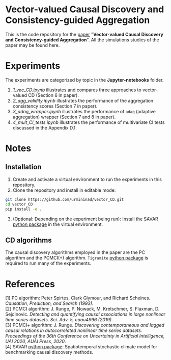 # Vector-valued Causal Discovery and Consistency-guided Aggregation
This is the code repository for the [paper](https://arxiv.org/pdf/2505.10476) "**Vector-valued Causal Discovery and Consistency-guided Aggregation**".
All the simulations studies of the paper may be found here. 
# Experiments
The experiments are categorized by topic in the **Jupyter-notebooks** folder.
1. *1_vec_CD.ipynb* illustrates and compares three approaches to vector-valued CD (Section 6 in paper).
2. *2_agg_validity.ipynb* illustrates the performance of the aggregation consistency scores (Section 7 in paper).
3. *3_adag_wrapper.ipynb* illustrates the performance of `adag` (adaptive aggregation) wrapper (Section 7 and 8 in paper).
4. *4_mult_CI_tests.ipynb* illustrates the performance of multivariate CI tests discussed in the Appendix D.1.
# Notes 
## Installation

1. Create and activate a virtual environment to run the experiments in this repository.
2. Clone the repository and install in editable mode:

```bash
git clone https://github.com/urmininad/vector_CD.git
cd vector_CD
pip install -e .
```
3. (Optional: Depending on the experiment being run): Install the SAVAR [python package](https://github.com/xtibau/savar) in the virtual environment. 

## CD algorithms
The causal discovery algorithms employed in the paper are the PC algorithm and the PCMCI(+) algorithm. 
`Tigramite` [python package](https://github.com/jakobrunge/tigramite) is required to run many of the experiments.
# References
[1] PC algorithm: Peter Spirtes, Clark Glymour, and Richard Scheines. *Causation, Prediction, and Search (1993)*.  
[2] PCMCI algorithm:  J. Runge, P. Nowack, M. Kretschmer, S. Flaxman, D. Sejdinovic. *Detecting and quantifying causal associations in large nonlinear time series datasets. Sci. Adv. 5, eaau4996 (2019)*.  
[3] PCMCI+ algorithm: J. Runge. *Discovering contemporaneous and lagged causal relations in autocorrelated nonlinear time series datasets. Proceedings of the 36th Conference on Uncertainty in Artificial Intelligence, UAI 2020, AUAI Press, 2020*.  
[4] SAVAR [python package](https://github.com/xtibau/savar): Spatiotemporal stochastic climate model for benchmarking causal discovery methods.

